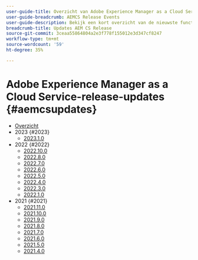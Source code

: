```yaml
---
user-guide-title: Overzicht van Adobe Experience Manager as a Cloud Service-release
user-guide-breadcrumb: AEMCS Release Events
user-guide-description: Bekijk een kort overzicht van de nieuwste functies op Adobe Experience Manager as a Cloud Service
breadcrumb-title: Updates AEM CS Release
source-git-commit: 3ceaa55864804a2e3f778f155012e3d347cf8247
workflow-type: tm+mt
source-wordcount: '59'
ht-degree: 35%

---
```



# Adobe Experience Manager as a Cloud Service-release-updates {#aemcsupdates}

+ [Overzicht](overview.md)
+ 2023 {#2023}
   + [2023.1.0](2023/2023-1-0.md)
+ 2022 {#2022}
   + [2022.10.0](./2022/2022-10-0.md)
   + [2022.8.0](./2022/2022-8-0.md)
   + [2022.7.0](./2022/2022-7-0.md)
   + [2022.6.0](./2022/2022-6-0.md)
   + [2022.5.0](./2022/2022-5-0.md)
   + [2022.4.0](./2022/2022-4-0.md)
   + [2022.3.0](./2022/2022-3-0.md)
   + [2022.1.0](./2022/2022-1-0.md)
+ 2021 {#2021}
   + [2021.11.0](./2021/2021-11-0.md)
   + [2021.10.0](./2021/2021-10-0.md)
   + [2021.9.0](./2021/2021-9-0.md)
   + [2021.8.0](./2021/2021-8-0.md)
   + [2021.7.0](./2021/2021-7-0.md)
   + [2021.6.0](./2021/2021-6-0.md)
   + [2021.5.0](./2021/2021-5-0.md)
   + [2021.4.0](./2021/2021-4-0.md)
